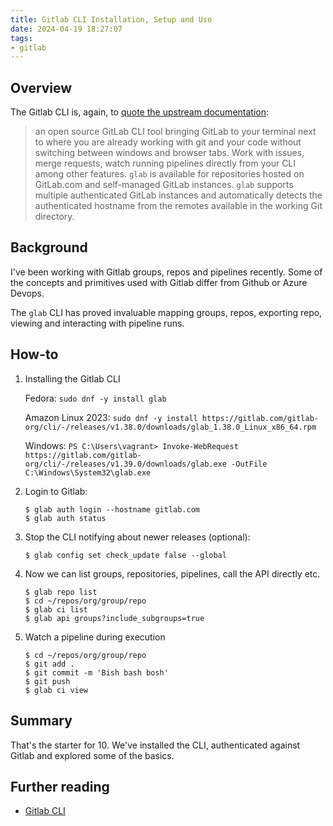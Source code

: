 ```yaml
---
title: Gitlab CLI Installation, Setup and Use
date: 2024-04-19 18:27:07
tags:
- gitlab 
---
```


## Overview
The Gitlab CLI is, again, to [quote the upstream documentation](https://gitlab.com/gitlab-org/cli):
> an open source GitLab CLI tool bringing GitLab to your terminal next to where you are already working with git and your code without switching between windows and browser tabs. Work with issues, merge requests, watch running pipelines directly from your CLI among other features.
> `glab` is available for repositories hosted on GitLab.com and self-managed GitLab instances. `glab` supports multiple authenticated GitLab instances and automatically detects the authenticated hostname from the remotes available in the working Git directory.


## Background
I've been working with Gitlab groups, repos and pipelines recently. Some of the concepts and primitives used with Gitlab differ from Github or Azure Devops.

The `glab` CLI has proved invaluable mapping groups, repos, exporting repo, viewing and interacting with pipeline runs.

## How-to
1. Installing the Gitlab CLI

    Fedora: `sudo dnf -y install glab`

    Amazon Linux 2023: `sudo dnf -y install https://gitlab.com/gitlab-org/cli/-/releases/v1.38.0/downloads/glab_1.38.0_Linux_x86_64.rpm`

    Windows: `PS C:\Users\vagrant> Invoke-WebRequest https://gitlab.com/gitlab-org/cli/-/releases/v1.39.0/downloads/glab.exe -OutFile C:\Windows\System32\glab.exe`
    

2. Login to Gitlab:

    ```
    $ glab auth login --hostname gitlab.com
    $ glab auth status
    ```

3. Stop the CLI notifying about newer releases (optional):

    ```
    $ glab config set check_update false --global
    ```

4. Now we can list groups, repositories, pipelines, call the API directly etc.

    ```
    $ glab repo list
    $ cd ~/repos/org/group/repo
    $ glab ci list
    $ glab api groups?include_subgroups=true
    ```

5. Watch a pipeline during execution
    ```
    $ cd ~/repos/org/group/repo
    $ git add .
    $ git commit -m 'Bish bash bosh'
    $ git push
    $ glab ci view
    ```
    
## Summary
That's the starter for 10. We've installed the CLI, authenticated against Gitlab and explored some of the basics.


## Further reading
- [Gitlab CLI](https://gitlab.com/gitlab-org/cli#installation)
